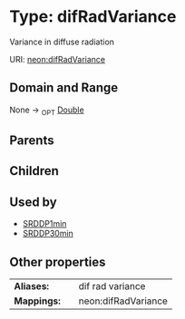 
# Type: difRadVariance


Variance in diffuse radiation

URI: [neon:difRadVariance](https://data.neonscience.org/difRadVariance)


## Domain and Range

None ->  <sub>OPT</sub> [Double](types/Double.md)

## Parents


## Children


## Used by

 * [SRDDP1min](SRDDP1min.md)
 * [SRDDP30min](SRDDP30min.md)

## Other properties

|  |  |  |
| --- | --- | --- |
| **Aliases:** | | dif rad variance |
| **Mappings:** | | neon:difRadVariance |

